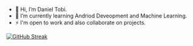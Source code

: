 - 👋 Hi, I’m Daniel Tobi.<br>
- 🌱 I’m currently learning Andriod Deveopment and Machine Learning.
- ⚡ I'm open to work and also collaborate on projects.


[![GitHub Streak](https://streak-stats.demolab.com/?user=DanielTobi0)](https://git.io/streak-stats)
